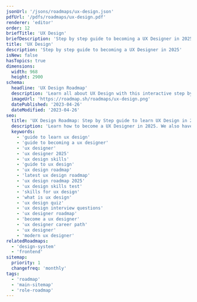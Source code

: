 ```yaml
---
jsonUrl: '/jsons/roadmaps/ux-design.json'
pdfUrl: '/pdfs/roadmaps/ux-design.pdf'
renderer: 'editor'
order: 12
briefTitle: 'UX Design'
briefDescription: 'Step by step guide to becoming a UX Designer in 2025'
title: 'UX Design'
description: 'Step by step guide to becoming a UX Designer in 2025'
isNew: false
hasTopics: true
dimensions:
  width: 968
  height: 2900
schema:
  headline: 'UX Design Roadmap'
  description: 'Learn all about UX Design with this interactive step by step guide in 2025. We also have resources and short descriptions attached to the roadmap items so you can get everything you want to learn in one place.'
  imageUrl: 'https://roadmap.sh/roadmaps/ux-design.png'
  datePublished: '2023-04-26'
  dateModified: '2023-04-26'
seo:
  title: 'UX Design Roadmap: Step by Step guide to learn UX Design in 2025'
  description: 'Learn how to become a UX Designer in 2025. We also have resources and short descriptions attached to the roadmap items so you can get everything you want to learn in one place.'
  keywords:
    - 'guide to learn ux design'
    - 'guide to becoming a ux designer'
    - 'ux designer'
    - 'ux designer 2025'
    - 'ux design skills'
    - 'guide to ux design'
    - 'ux design roadmap'
    - 'latest ux design roadmap'
    - 'ux design roadmap 2025'
    - 'ux design skills test'
    - 'skills for ux design'
    - 'what is ux design'
    - 'ux design quiz'
    - 'ux design interview questions'
    - 'ux designer roadmap'
    - 'become a ux designer'
    - 'ux designer career path'
    - 'ux designer'
    - 'modern ux designer'
relatedRoadmaps:
  - 'design-system'
  - 'frontend'
sitemap:
  priority: 1
  changefreq: 'monthly'
tags:
  - 'roadmap'
  - 'main-sitemap'
  - 'role-roadmap'
---
```

